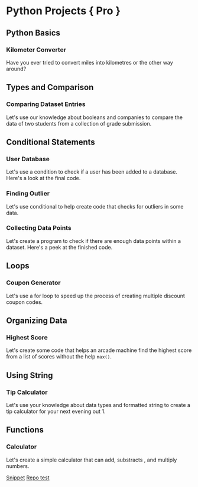 # Python Projects { Pro }

## Python Basics

### Kilometer Converter

 Have you ever tried to convert miles into
 kilometres or the other way around?

## Types and Comparison

### Comparing Dataset Entries

 Let's use our knowledge about booleans and companies to
 compare the data of two students from a collection of grade
 submission.

## Conditional Statements

### User Database

 Let's use a condition to check if a user has been added
 to a database. Here's a look at the final code.

### Finding Outlier

 Let's use conditional to help create code that checks for
 outliers in some data.

### Collecting Data Points

 Let's create a program to check if there are enough data
 points within a dataset. Here's a peek at the finished code.

## Loops

### Coupon Generator

 Let's use a for loop to speed up the process of creating
 multiple discount coupon codes.

## Organizing Data

### Highest Score

 Let's create some code that helps an arcade machine find
 the highest score from a list of scores without the help
 `max()`.

## Using String

### Tip Calculator

 Let's use your knowledge about data types and formatted
 string to create a tip calculator for your next evening
 out 1.

## Functions

### Calculator

 Let's create a simple calculator that can add, substracts
 , and multiply numbers.
 
 [Snippet](https://raw.githubusercontent.com/aniketchavan2211/aniketchavan2211/master/Python/Python%20Project/pro/Calculator.py)
 [Repo test](https://github.com/aniketchavan2211/aniketchavan2211/blob/1682e1f5da4cb1f5e8493d4ff9cd13a1f8404aeb/Python/Python%20Project/pro/Calculator.py)
